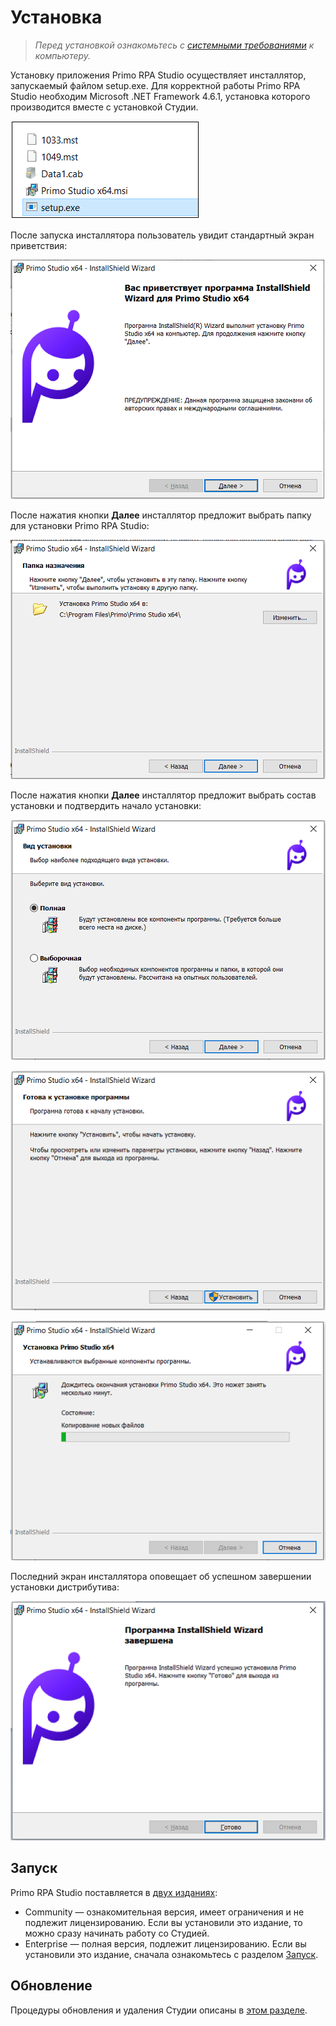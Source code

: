 # Установка 

> *Перед установкой ознакомьтесь с [системными требованиями](https://docs.primo-rpa.ru/primo-rpa/primo-studio/systemreq) к компьютеру.*

Установку приложения Primo RPA Studio осуществляет инсталлятор, запускаемый файлом setup.exe. Для корректной работы Primo RPA Studio необходим Microsoft .NET Framework 4.6.1, установка которого производится вместе с установкой Студии.

![](../resources/installation/install-files1.png)

После запуска инсталлятора пользователь увидит стандартный экран приветствия:

![](../resources/installation/install-welcome.png)

После нажатия кнопки **Далее** инсталлятор предложит выбрать папку для установки Primo RPA Studio:

![](../resources/installation/install-destinationfolder.png)

После нажатия кнопки **Далее** инсталлятор предложит выбрать состав установки и подтвердить начало установки:

![](../resources/installation/install-installtype.png)

![](../resources/installation/install-ready.png)

![](../resources/installation/install-process.png)

Последний экран инсталлятора оповещает об успешном завершении установки дистрибутива:

![](../resources/installation/install-finish.png)

## Запуск

Primo RPA Studio поставляется в [двух изданиях](https://docs.primo-rpa.ru/primo-rpa/primo-studio/editions): 
* Community —  ознакомительная версия, имеет ограничения и не подлежит лицензированию. Если вы установили это издание, то можно сразу начинать работу со Студией. 
* Enterprise — полная версия, подлежит лицензированию. Если вы установили это издание, сначала ознакомьтесь с разделом [Запуск](https://docs.primo-rpa.ru/primo-rpa/primo-studio/enterprise).

## Обновление 
Процедуры обновления и удаления Студии описаны в [этом разделе](https://docs.primo-rpa.ru/primo-rpa/primo-studio/installation/update).


